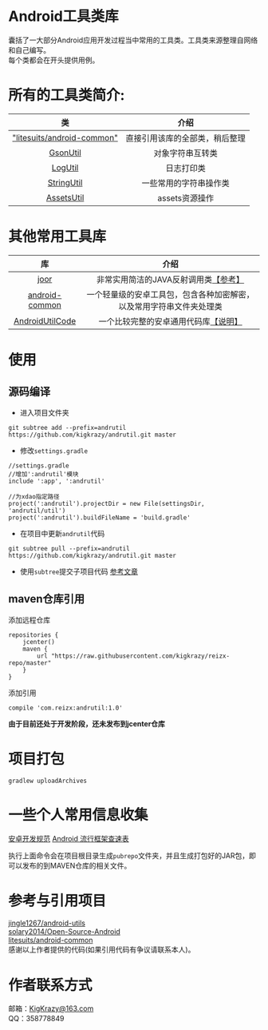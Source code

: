# Android工具类库
囊括了一大部分Android应用开发过程当中常用的工具类。工具类来源整理自网络和自己编写。  
每个类都会在开头提供用例。

# 所有的工具类简介:
| 类 | 介绍 | 
|:-----:|:-----:|
|["litesuits/android-common"][5]|直接引用该库的全部类，稍后整理|
|[GsonUtil][1]|对象字符串互转类|
|[LogUtil][2]|日志打印类|
|[StringUtil][4]|一些常用的字符串操作类|
|[AssetsUtil][6]|assets资源操作|




# 其他常用工具库
| 库 | 介绍 | 
|:-----:|:-----:|
|[joor][1001]|非常实用简洁的JAVA反射调用类[【参考】][1002]|
|[android-common][1003]|一个轻量级的安卓工具包，包含各种加密解密，以及常用字符串文件夹处理类|
|[AndroidUtilCode][1004]|一个比较完整的安卓通用代码库[【说明】][1005]|

# 使用
## 源码编译
* 进入项目文件夹
```
git subtree add --prefix=andrutil https://github.com/kigkrazy/andrutil.git master
```

* 修改`settings.gradle`
```
//settings.gradle
//增加':andrutil'模块
include ':app', ':andrutil'

//为xdao指定路径
project(':andrutil').projectDir = new File(settingsDir, 'andrutil/util')
project(':andrutil').buildFileName = 'build.gradle'
```

* 在项目中更新`andrutil`代码
```
git subtree pull --prefix=andrutil https://github.com/kigkrazy/andrutil.git master
```

* 使用`subtree`提交子项目代码
[参考文章](https://segmentfault.com/a/1190000003969060)
## maven仓库引用
添加远程仓库
```
repositories {  
    jcenter()  
    maven { 
        url "https://raw.githubusercontent.com/kigkrazy/reizx-repo/master" 
    }  
}  
```
添加引用
```
compile 'com.reizx:andrutil:1.0'
```
**由于目前还处于开发阶段，还未发布到jcenter仓库**

# 项目打包
```
gradlew uploadArchives
```
# 一些个人常用信息收集
[安卓开发规范](https://github.com/Blankj/AndroidStandardDevelop#5-%E8%B5%84%E6%BA%90%E6%96%87%E4%BB%B6%E8%A7%84%E8%8C%83)
[Android 流行框架查速表](https://www.ctolib.com/cheatsheets-Android-ch.html)


执行上面命令会在项目根目录生成`pubrepo`文件夹，并且生成打包好的JAR包，即可以发布的到MAVEN仓库的相关文件。
# 参考与引用项目
[jingle1267/android-utils](https://github.com/jingle1267/android-utils)  
[solary2014/Open-Source-Android](https://github.com/solary2014/Open-Source-Android)  
[litesuits/android-common](https://github.com/litesuits/android-common)  
感谢以上作者提供的代码(如果引用代码有争议请联系本人)。

# 作者联系方式
邮箱：KigKrazy@163.com  
QQ：358778849

[1]: https://github.com/kigkrazy/andrutil/blob/master/util/src/main/java/com/reizx/andrutil/GsonUtils.java
[2]: https://github.com/kigkrazy/andrutil/blob/master/util/src/main/java/com/reizx/andrutil/LogUtils.java
[4]: https://github.com/kigkrazy/andrutil/blob/master/util/src/main/java/com/reizx/andrutil/StringUtils.java
[5]: https://github.com/kigkrazy/andrutil/blob/master/doc/README.md
[6]: https://github.com/kigkrazy/andrutil/blob/master/util/src/main/java/com/reizx/andrutil/AssetsUtil.java

[1001]: https://github.com/jOOQ/jOOR
[1002]: https://github.com/hl85/openq-blog/blob/75e5a267323e5c84188b2a3199799dab995d43de/posts/joor-source-code-analysis.md
[1003]: https://github.com/litesuits/android-common
[1004]: https://github.com/Blankj/AndroidUtilCode
[1005]: https://github.com/Blankj/AndroidUtilCode/blob/master/utilcode/README-CN.md

